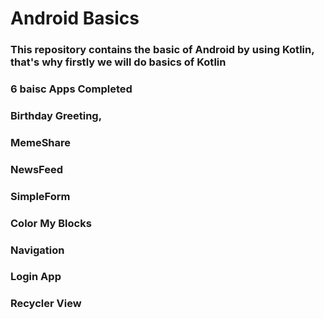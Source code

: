 # Android Basics

### This repository contains the basic of Android by using Kotlin, that's why firstly we will do basics of Kotlin

### 6 baisc Apps Completed

### Birthday Greeting, 
### MemeShare 
### NewsFeed 
### SimpleForm
### Color My Blocks
### Navigation
### Login App
### Recycler View






